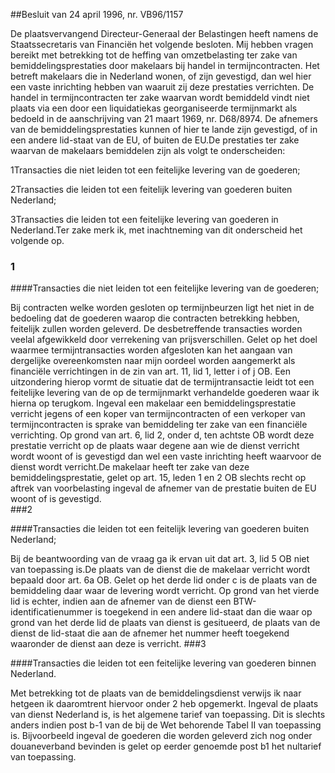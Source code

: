 <meta http-equiv='Content-Type' content='text/html; charset=utf-8' />

##Besluit van 24 april 1996, nr. VB96/1157

De plaatsvervangend Directeur-Generaal der Belastingen heeft namens de Staatssecretaris van Financiën het volgende besloten.    Mij hebben vragen bereikt met betrekking tot de heffing van omzetbelasting ter zake van bemiddelingsprestaties door makelaars bij handel in termijncontracten. Het betreft makelaars die in Nederland wonen, of zijn gevestigd, dan wel hier een vaste inrichting hebben van waaruit zij deze prestaties verrichten. De handel in termijncontracten ter zake waarvan wordt bemiddeld vindt niet plaats via een door een liquidatiekas georganiseerde termijnmarkt als bedoeld in de aanschrijving van 21 maart 1969, nr. D68/8974. De afnemers van de bemiddelingsprestaties kunnen of hier te lande zijn gevestigd, of in een andere lid-staat van de EU, of buiten de EU.De prestaties ter zake waarvan de makelaars bemiddelen zijn als volgt te onderscheiden:

1Transacties die niet leiden tot een feitelijke levering van de goederen; 

2Transacties die leiden tot een feitelijk levering van goederen buiten Nederland; 

3Transacties die leiden tot een feitelijke levering van goederen in Nederland.Ter zake merk ik, met inachtneming van dit onderscheid het volgende op.  
### 1  

####Transacties die niet leiden tot een feitelijke levering van de goederen;

Bij contracten welke worden gesloten op termijnbeurzen ligt het niet in de bedoeling dat de goederen waarop die contracten betrekking hebben, feitelijk zullen worden geleverd. De desbetreffende transacties worden veelal afgewikkeld door verrekening van prijsverschillen. Gelet op het doel waarmee termijntransacties worden afgesloten kan het aangaan van dergelijke overeenkomsten naar mijn oordeel worden aangemerkt als financiële verrichtingen in de zin van art. 11, lid 1, letter i of j OB. Een uitzondering hierop vormt de situatie dat de termijntransactie leidt tot een feitelijke levering van de op de termijnmarkt verhandelde goederen waar ik hierna op terugkom. Ingeval een makelaar een bemiddelingsprestatie verricht jegens of een koper van termijncontracten of een verkoper van termijncontracten is sprake van bemiddeling ter zake van een financiële verrichting. Op grond van art. 6, lid 2, onder d, ten achtste OB wordt deze prestatie verricht op de plaats waar degene aan wie de dienst verricht wordt woont of is gevestigd dan wel een vaste inrichting heeft waarvoor de dienst wordt verricht.De makelaar heeft ter zake van deze bemiddelingsprestatie, gelet op art. 15, leden 1 en 2 OB slechts recht op aftrek van voorbelasting ingeval de afnemer van de prestatie buiten de EU woont of is gevestigd.   
###2 

####Transacties die leiden tot een feitelijk levering van goederen buiten Nederland;

Bij de beantwoording van de vraag ga ik ervan uit dat art. 3, lid 5 OB niet van toepassing is.De plaats van de dienst die de makelaar verricht wordt bepaald door art. 6a OB. Gelet op het derde lid onder c is de plaats van de bemiddeling daar waar de levering wordt verricht. Op grond van het vierde lid is echter, indien aan de afnemer van de dienst een BTW-identificatienummer is toegekend in een andere lid-staat dan die waar op grond van het derde lid de plaats van dienst is gesitueerd, de plaats van de dienst de lid-staat die aan de afnemer het nummer heeft toegekend waaronder de dienst aan deze is verricht.
###3 

####Transacties die leiden tot een feitelijke levering van goederen binnen Nederland. 

Met betrekking tot de plaats van de bemiddelingsdienst verwijs ik naar hetgeen ik daaromtrent hiervoor onder 2 heb opgemerkt. Ingeval de plaats van dienst Nederland is, is het algemene tarief van toepassing. Dit is slechts anders indien post b-1 van de bij de Wet behorende Tabel II van toepassing is. Bijvoorbeeld ingeval de goederen die worden geleverd zich nog onder douaneverband bevinden is gelet op eerder genoemde post b1 het nultarief van toepassing.  
